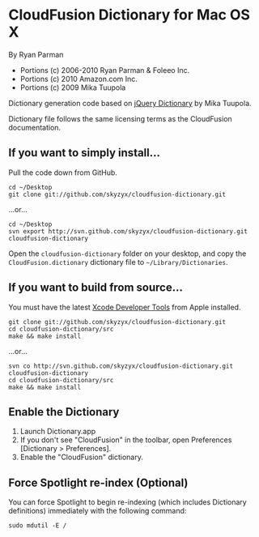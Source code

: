 # CloudFusion Dictionary for Mac OS X

By Ryan Parman

* Portions (c) 2006-2010 Ryan Parman & Foleeo Inc.
* Portions (c) 2010 Amazon.com Inc.
* Portions (c) 2009 Mika Tuupola

Dictionary generation code based on [jQuery Dictionary](http://github.com/tuupola/jquery_dictionary) by Mika Tuupola.

Dictionary file follows the same licensing terms as the CloudFusion documentation.


## If you want to simply install...

Pull the code down from GitHub.

	cd ~/Desktop
	git clone git://github.com/skyzyx/cloudfusion-dictionary.git

...or...

	cd ~/Desktop
	svn export http://svn.github.com/skyzyx/cloudfusion-dictionary.git cloudfusion-dictionary

Open the `cloudfusion-dictionary` folder on your desktop, and copy the `CloudFusion.dictionary` dictionary file to `~/Library/Dictionaries`.


## If you want to build from source...

You must have the latest [Xcode Developer Tools](http://developer.apple.com/technologies/xcode.html) from Apple installed.

	git clone git://github.com/skyzyx/cloudfusion-dictionary.git
	cd cloudfusion-dictionary/src
	make && make install

...or...

	svn co http://svn.github.com/skyzyx/cloudfusion-dictionary.git cloudfusion-dictionary
	cd cloudfusion-dictionary/src
	make && make install


## Enable the Dictionary

1. Launch Dictionary.app
2. If you don't see "CloudFusion" in the toolbar, open Preferences [Dictionary > Preferences].
3. Enable the "CloudFusion" dictionary.


## Force Spotlight re-index (Optional)

You can force Spotlight to begin re-indexing (which includes Dictionary definitions) immediately with the following command:

	sudo mdutil -E /
